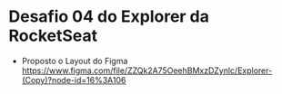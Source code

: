 # Desafio 04 do Explorer da RocketSeat 
* Proposto o Layout do Figma https://www.figma.com/file/ZZQk2A75OeehBMxzDZynlc/Explorer-(Copy)?node-id=16%3A106
